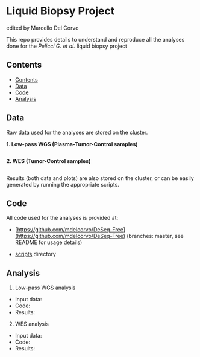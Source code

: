 # Liquid Biopsy Project
edited by Marcello Del Corvo

This repo provides details to understand and  reproduce all the analyses done for the <i> Pelicci G. et al. </i>  liquid biopsy project

## Contents
- [Contents](#contents)
- [Data](#data)
- [Code](#code)
- [Analysis](#analysis)

## Data
Raw data used for the analyses are stored on the cluster. 

**1. Low-pass WGS (Plasma-Tumor-Control samples)**
```

```
**2. WES (Tumor-Control samples)**
```

```
Results (both data and plots) are also stored on the cluster, or can be easily generated by running the appropriate scripts.

## Code
All code used for the analyses is provided at: 

* [https://github.com/mdelcorvo/DeSeq-Free](https://github.com/mdelcorvo/DeSeq-Free) (branches: master, see README for usage details)

* [scripts](./scripts/) directory

## Analysis

1) Low-pass WGS analysis
* Input data:
* Code:
* Results:

2) WES analysis
* Input data:
* Code:
* Results:
